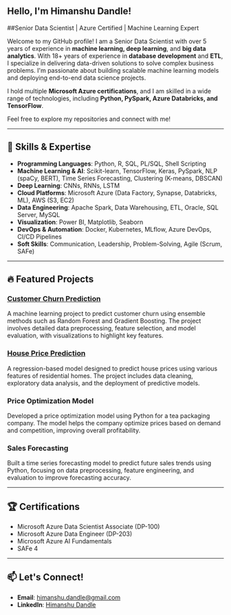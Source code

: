 ## Hello, I'm Himanshu Dandle!

##Senior Data Scientist | Azure Certified | Machine Learning Expert

Welcome to my GitHub profile! I am a Senior Data Scientist with over 5 years of experience in **machine learning, deep learning**, and **big data analytics**. With 18+ years of experience in **database development** and **ETL**, I specialize in delivering data-driven solutions to solve complex business problems. I'm passionate about building scalable machine learning models and deploying end-to-end data science projects.

I hold multiple **Microsoft Azure certifications**, and I am skilled in a wide range of technologies, including **Python, PySpark, Azure Databricks, and TensorFlow**.

Feel free to explore my repositories and connect with me!

---

## 🚀 Skills & Expertise

- **Programming Languages**: Python, R, SQL, PL/SQL, Shell Scripting
- **Machine Learning & AI**: Scikit-learn, TensorFlow, Keras, PySpark, NLP (spaCy, BERT), Time Series Forecasting, Clustering (K-means, DBSCAN)
- **Deep Learning**: CNNs, RNNs, LSTM
- **Cloud Platforms**: Microsoft Azure (Data Factory, Synapse, Databricks, ML), AWS (S3, EC2)
- **Data Engineering**: Apache Spark, Data Warehousing, ETL, Oracle, SQL Server, MySQL
- **Visualization**: Power BI, Matplotlib, Seaborn
- **DevOps & Automation**: Docker, Kubernetes, MLflow, Azure DevOps, CI/CD Pipelines
- **Soft Skills**: Communication, Leadership, Problem-Solving, Agile (Scrum, SAFe)

---

## 🔥 Featured Projects

### [Customer Churn Prediction](https://github.com/himanshu-dandle/Customer_Churn_Prediction)
A machine learning project to predict customer churn using ensemble methods such as Random Forest and Gradient Boosting. The project involves detailed data preprocessing, feature selection, and model evaluation, with visualizations to highlight key features.

### [House Price Prediction](https://github.com/himanshu-dandle/house-price-prediction)
A regression-based model designed to predict house prices using various features of residential homes. The project includes data cleaning, exploratory data analysis, and the deployment of predictive models.

### Price Optimization Model
Developed a price optimization model using Python for a tea packaging company. The model helps the company optimize prices based on demand and competition, improving overall profitability.

### Sales Forecasting
Built a time series forecasting model to predict future sales trends using Python, focusing on data preprocessing, feature engineering, and evaluation to improve forecasting accuracy.

---

## 🏆 Certifications

- Microsoft Azure Data Scientist Associate (DP-100)
- Microsoft Azure Data Engineer (DP-203)
- Microsoft Azure AI Fundamentals
- SAFe 4

---

## 📫 Let's Connect!

- **Email**: [himanshu.dandle@gmail.com](mailto:himanshu.dandle@gmail.com)
- **LinkedIn**: [Himanshu Dandle](https://www.linkedin.com/in/himanshudandle/)
